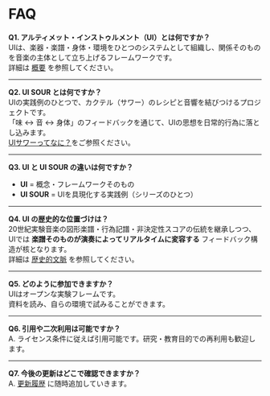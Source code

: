 # FAQ

**Q1. アルティメット・インストゥルメント（UI）とは何ですか？**  
UIは、楽器・楽譜・身体・環境をひとつのシステムとして組織し、関係そのものを音楽の主体として立ち上げるフレームワークです。  
詳細は [概要](overview.md) を参照してください。  

---

**Q2. UI SOUR とは何ですか？**  
UIの実践例のひとつで、カクテル（サワー）のレシピと音響を結びつけるプロジェクトです。  
「味 ↔ 音 ↔ 身体」のフィードバックを通じて、UIの思想を日常的行為に落とし込みます。  
[UIサワーってなに？](ui_sour/intro.md)をご参照ください。

---

**Q3. UI と UI SOUR の違いは何ですか？**  
- **UI** = 概念・フレームワークそのもの  
- **UI SOUR** = UIを具現化する実践例（シリーズのひとつ）  

---

**Q4. UI の歴史的な位置づけは？**  
20世紀実験音楽の図形楽譜・行為記譜・非決定性スコアの伝統を継承しつつ、  
UIでは **楽譜そのものが演奏によってリアルタイムに変容する** フィードバック構造が核となります。  
詳細は [歴史的文脈](context.md) を参照してください。  

---

**Q5. どのように参加できますか？**  
UIはオープンな実験フレームです。  
資料を読み、自らの環境で試みることができます。  


---

**Q6. 引用や二次利用は可能ですか？**  
A. ライセンス条件に従えば引用可能です。研究・教育目的での再利用も歓迎します。

---

**Q7. 今後の更新はどこで確認できますか？**  
A. [更新履歴](updates.md) に随時追加していきます。
